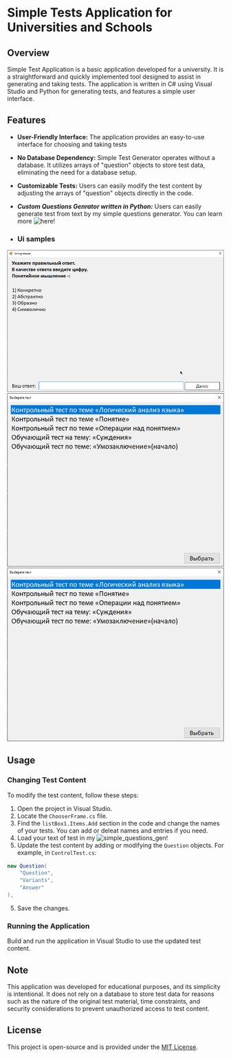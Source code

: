 
# Simple Tests Application for Universities and Schools

## Overview

Simple Test Application is a basic application developed for a university. It is a straightforward and quickly implemented tool designed to assist in generating and taking tests. The application is written in C# using Visual Studio and Python for generating tests, and features a simple user interface.

## Features

- **User-Friendly Interface:** The application provides an easy-to-use interface for choosing and taking tests

- **No Database Dependency:** Simple Test Generator operates without a database. It utilizes arrays of "question" objects to store test data, eliminating the need for a database setup.

- **Customizable Tests:** Users can easily modify the test content by adjusting the arrays of "question" objects directly in the code.

- ***Custom Questions Genrator written in Python:*** Users can easily generate test from text by my simple questions generator. You can learn more ![here](/simple_questions_gen)!

- ### Ui samples
![Test UI](/images/ui1.png)
![Choose test UI](/images/ui2.png)
![Check answers UI](/images/ui2.png)
## Usage

### Changing Test Content

To modify the test content, follow these steps:

1. Open the project in Visual Studio.
2. Locate the `ChooserFrame.cs` file.
3. Find the `listBox1.Items.Add` section in the code and change the names of your tests. You can add or deleat names and entries if you need.
4. Load your text of test in my ![simple_questions_gen](/simple_questions_gen)!
5. Update the test content by adding or modifying the `Question` objects. For example, in `ControlTest.cs`:

```csharp
new Question(
    "Question",
    "Variants",
    "Answer"
),
```

5. Save the changes.

### Running the Application

Build and run the application in Visual Studio to use the updated test content.

## Note

This application was developed for educational purposes, and its simplicity is intentional. It does not rely on a database to store test data for reasons such as the nature of the original test material, time constraints, and security considerations to prevent unauthorized access to test content.

## License

This project is open-source and is provided under the [MIT License](LICENSE).
